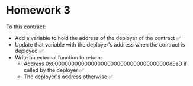 # Homework 3

To [this contract](https://gist.github.com/extropyCoder/77487267da199320fb9c852cfde70fb1):

- Add a variable to hold the address of the deployer of the contract ✅
- Update that variable with the deployer's address when the contract is deployed ✅
- Write an external function to return:
  - Address 0x000000000000000000000000000000000000dEaD if called by the deployer ✅
  - The deployer's address otherwise ✅

